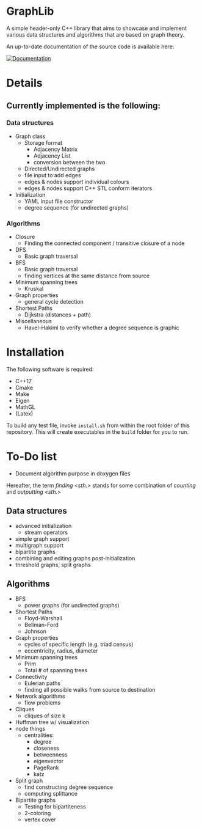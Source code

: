 # GraphLib

A simple header-only C++ library that aims to showcase and implement various data structures and algorithms that are based on graph theory.

An up-to-date documentation of the source code is available here:

[![Documentation](https://codedocs.xyz/guetzli32/GraphLib.svg)](https://codedocs.xyz/guetzli32/GraphLib/)

# Details
## Currently implemented is the following:
### Data structures
- Graph class
  - Storage format
    - Adjacency Matrix
    - Adjacency List
    - conversion between the two
  - Directed/Undirected graphs
  - file input to add edges
  - edges & nodes support individual colours
  - edges & nodes support C++ STL conform iterators
- Initialization
  - YAML input file constructor
  - degree sequence (for undirected graphs)

### Algorithms
- Closure
  - Finding the connected component / transitive closure of a node
- DFS
  - Basic graph traversal
- BFS
  - Basic graph traversal
  - finding vertices at the same distance from source
- Minimum spanning trees
  - Kruskal
- Graph properties
  - general cycle detection
- Shortest Paths
  - Dijkstra (distances + path)
- Miscellaneous
  - Havel-Hakimi to verify whether a degree sequence is graphic

# Installation
The following software is required:
- C++17
- Cmake
- Make
- Eigen
- MathGL
- (Latex)

To build any test file, invoke `install.sh` from within the root folder of this repository. This will create executables in the `build` folder for you to run.

# To-Do list
- Document algorithm purpose in doxygen files
  
Hereafter, the term _finding <sth.>_ stands for some combination of _counting_ and _outputting <sth.>_
## Data structures
- advanced initialization 
  - stream operators
- simple graph support
- multigraph support
- bipartite graphs
- combining and editing graphs post-initialization
- threshold graphs, split graphs
## Algorithms
- BFS
  - power graphs (for undirected graphs)
- Shortest Paths
  - Floyd-Warshall
  - Bellman-Ford
  - Johnson
- Graph properties
  - cycles of specific length (e.g. triad census)
  - eccentricity, radius, diameter
- Minimum spanning trees
  - Prim
  - Total # of spanning trees
- Connectivity
  - Eulerian paths
  - finding all possible walks from source to destination
- Network algorithms
  - flow problems 
- Cliques
  - cliques of size k
- Huffman tree w/ visualization
- node things
  - centralities: 
    - degree
    - closeness
    - betweenness
    - eigenvector
    - PageRank
    - katz
- Split graph
  - find constructing degree sequence
  - computing splittance
- Bipartite graphs
  - Testing for bipartiteness
  - 2-coloring
  - vertex cover
